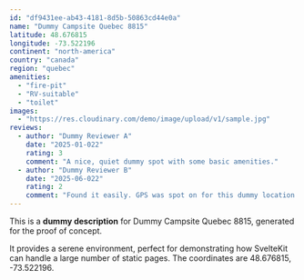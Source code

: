 ```yaml
---
id: "df9431ee-ab43-4181-8d5b-50863cd44e0a"
name: "Dummy Campsite Quebec 8815"
latitude: 48.676815
longitude: -73.522196
continent: "north-america"
country: "canada"
region: "quebec"
amenities:
  - "fire-pit"
  - "RV-suitable"
  - "toilet"
images:
  - "https://res.cloudinary.com/demo/image/upload/v1/sample.jpg"
reviews:
  - author: "Dummy Reviewer A"
    date: "2025-01-022"
    rating: 3
    comment: "A nice, quiet dummy spot with some basic amenities."
  - author: "Dummy Reviewer B"
    date: "2025-06-022"
    rating: 2
    comment: "Found it easily. GPS was spot on for this dummy location."
---
```


This is a **dummy description** for Dummy Campsite Quebec 8815, generated for the proof of concept.

It provides a serene environment, perfect for demonstrating how SvelteKit can handle a large number of static pages. The coordinates are 48.676815, -73.522196.

